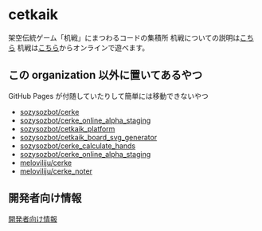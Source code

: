 # cetkaik
架空伝統ゲーム「机戦」にまつわるコードの集積所
机戦についての説明は[こちら](https://www.google.com/search?q=cetkaik&oq=cetkaik&aqs=chrome.0.69i59l2j0i10i512j69i60l3.1812j0j7&sourceid=chrome&ie=UTF-8)
机戦は[こちら](http://jurliyuuri.com/cerke_online_alpha/entrance.html)からオンラインで遊べます。


## この organization 以外に置いてあるやつ

GitHub Pages が付随していたりして簡単には移動できないやつ
 - [sozysozbot/cerke](https://github.com/sozysozbot/cerke)
 - [sozysozbot/cerke_online_alpha_staging](https://github.com/sozysozbot/cerke_online_alpha_staging)
 - [sozysozbot/cetkaik_platform](https://github.com/sozysozbot/cetkaik_platform)
 - [sozysozbot/cetkaik_board_svg_generator](https://github.com/sozysozbot/cetkaik_board_svg_generator)
 - [sozysozbot/cerke_calculate_hands](https://github.com/sozysozbot/cerke_calculate_hands)
 - [sozysozbot/cerke_online_alpha_staging](https://github.com/sozysozbot/cerke_online_alpha_staging)
 - [meloviliju/cerke](https://github.com/meloviliju/cerke)
 - [meloviliju/cerke_noter](https://github.com/meloviliju/cerke_noter)

## 開発者向け情報

[開発者向け情報](docs/developers/index.md)
